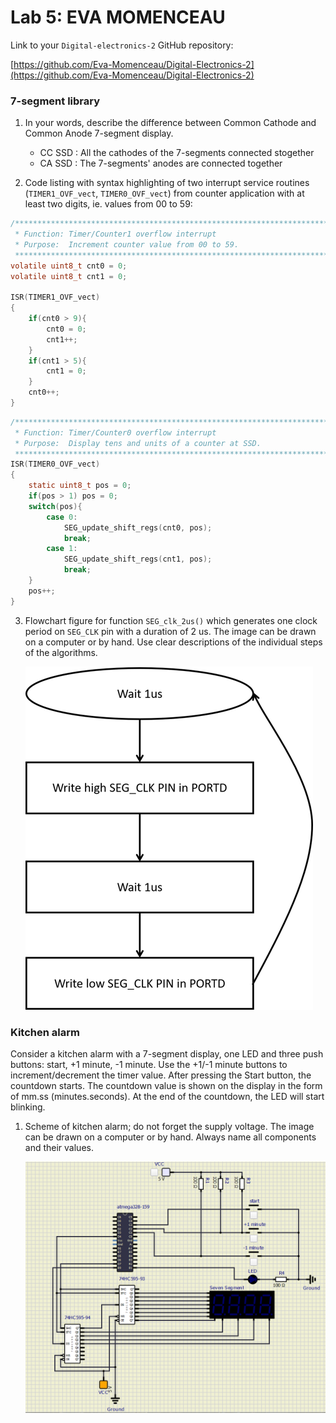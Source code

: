 # Lab 5: EVA MOMENCEAU

Link to your `Digital-electronics-2` GitHub repository:

[https://github.com/Eva-Momenceau/Digital-Electronics-2](https://github.com/Eva-Momenceau/Digital-Electronics-2)


### 7-segment library

1. In your words, describe the difference between Common Cathode and Common Anode 7-segment display.
   * CC SSD : All the cathodes of the 7-segments connected stogether
   * CA SSD : The 7-segments' anodes are connected together

2. Code listing with syntax highlighting of two interrupt service routines (`TIMER1_OVF_vect`, `TIMER0_OVF_vect`) from counter application with at least two digits, ie. values from 00 to 59:

```c
/**********************************************************************
 * Function: Timer/Counter1 overflow interrupt
 * Purpose:  Increment counter value from 00 to 59.
 **********************************************************************/
volatile uint8_t cnt0 = 0;
volatile uint8_t cnt1 = 0;

ISR(TIMER1_OVF_vect)
{
    if(cnt0 > 9){
        cnt0 = 0;
        cnt1++;
    }
    if(cnt1 > 5){
        cnt1 = 0;
    }
    cnt0++;
}
```

```c
/**********************************************************************
 * Function: Timer/Counter0 overflow interrupt
 * Purpose:  Display tens and units of a counter at SSD.
 **********************************************************************/
ISR(TIMER0_OVF_vect)
{
    static uint8_t pos = 0;
    if(pos > 1) pos = 0;
    switch(pos){
        case 0:
            SEG_update_shift_regs(cnt0, pos);
            break;
        case 1:
            SEG_update_shift_regs(cnt1, pos);
            break;
    }
    pos++;
}
```

3. Flowchart figure for function `SEG_clk_2us()` which generates one clock period on `SEG_CLK` pin with a duration of 2&nbsp;us. The image can be drawn on a computer or by hand. Use clear descriptions of the individual steps of the algorithms.

   ![your figure](./Flowchart.png)


### Kitchen alarm

Consider a kitchen alarm with a 7-segment display, one LED and three push buttons: start, +1 minute, -1 minute. Use the +1/-1 minute buttons to increment/decrement the timer value. After pressing the Start button, the countdown starts. The countdown value is shown on the display in the form of mm.ss (minutes.seconds). At the end of the countdown, the LED will start blinking.

1. Scheme of kitchen alarm; do not forget the supply voltage. The image can be drawn on a computer or by hand. Always name all components and their values.

   ![your figure](./Capture.PNG)